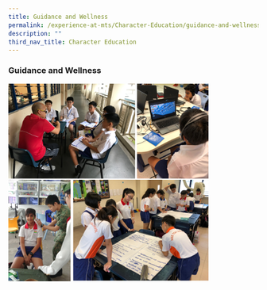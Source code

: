 ```yaml
---
title: Guidance and Wellness
permalink: /experience-at-mts/Character-Education/guidance-and-wellness
description: ""
third_nav_title: Character Education
---
```

### Guidance and Wellness

<img src="/images/gw1.png" 
     style="width:80%">

